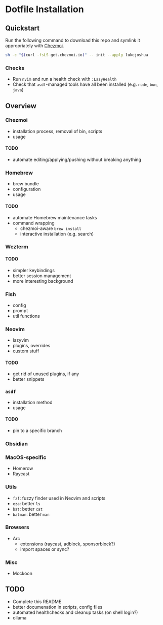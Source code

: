 # Dotfile Installation

## Quickstart

Run the following command to download this repo and symlink it appropriately
with [Chezmoi](https://www.chezmoi.io/).

```sh
sh -c "$(curl -fsLS get.chezmoi.io)" -- init --apply lukejoshua
```

### Checks

- Run `nvim` and run a health check with `:LazyHealth`
- Check that `asdf`-managed tools have all been installed (e.g. `node`, `bun`, `java`)

## Overview

### Chezmoi

- installation process, removal of bin, scripts
- usage

#### TODO

- automate editing/applying/pushing without breaking anything

### Homebrew

- brew bundle
- configuration
- usage

#### TODO

- automate Homebrew maintenance tasks
- command wrapping
  - chezmoi-aware `brew install`
  - interactive installation (e.g. search)

### Wezterm

#### TODO

- simpler keybindings
- better session management
- more interesting background

### Fish

- config
- prompt
- util functions

### Neovim

- lazyvim
- plugins, overrides
- custom stuff

#### TODO

- get rid of unused plugins, if any
- better snippets

### `asdf`

- installation method
- usage

#### TODO

- pin to a specific branch

### Obsidian

### MacOS-specific

- Homerow 
- Raycast

### Utils

- `fzf`: fuzzy finder used in Neovim and scripts
- `eza`: better `ls`
- `bat`: better `cat`
- `batman`: better `man`

### Browsers

- Arc
    - extensions (raycast, adblock, sponsorblock?)
    - import spaces or sync?

### Misc

- Mockoon

## TODO

- Complete this README
- better documenation in scripts, config files
- automated healthchecks and cleanup tasks (on shell login?)
- ollama
